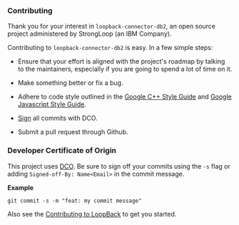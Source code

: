### Contributing ###

Thank you for your interest in `loopback-connector-db2`, an open source project
administered by StrongLoop (an IBM Company).

Contributing to `loopback-connector-db2` is easy. In a few simple steps:

  * Ensure that your effort is aligned with the project's roadmap by
    talking to the maintainers, especially if you are going to spend a
    lot of time on it.

  * Make something better or fix a bug.

  * Adhere to code style outlined in the [Google C++ Style Guide][] and
    [Google Javascript Style Guide][].

  * [Sign](https://loopback.io/doc/en/contrib/code-contrib.html) all commits with DCO.

  * Submit a pull request through Github.


### Developer Certificate of Origin

This project uses [DCO](https://developercertificate.org/). Be sure to sign off
your commits using the `-s` flag or adding `Signed-off-By: Name<Email>` in the
commit message.

**Example**

```
git commit -s -m "feat: my commit message"
```

Also see the [Contributing to LoopBack](https://loopback.io/doc/en/contrib/code-contrib.html) to get you started.

[Google C++ Style Guide]: https://google.github.io/styleguide/cppguide.html
[Google Javascript Style Guide]: https://google.github.io/styleguide/javascriptguide.xml
